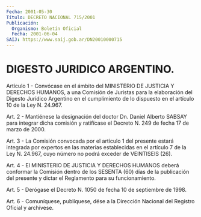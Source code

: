```yaml
---
Fecha: 2001-05-30
Título: DECRETO NACIONAL 715/2001
Publicación:
  Organismo: Boletín Oficial
  Fecha: 2001-06-04
SAIJ: https://www.saij.gob.ar/DN20010000715
---
```

# DIGESTO JURIDICO ARGENTINO.

<a id="1"></a>
Artículo 1 - Convócase en el ámbito del MINISTERIO  DE  JUSTICIA  Y DERECHOS  HUMANOS,  a  una Comisión de Juristas para la elaboración del Digesto Jurídico Argentino  en  el cumplimiento de lo dispuesto en el artículo 10 de la Ley N. 24.967.

<a id="2"></a>
Art. 2 - Mantiénese la designación del  doctor  Dn.  Daniel Alberto SABSAY para integrar dicha comisión y ratifícase el Decreto  N. 249 de fecha 17 de marzo de 2000.

<a id="3"></a>
Art.  3  -  La  Comisión  convocada  por el artículo 1 del presente estará integrada por expertos en las materias  establecidas  en  el artículo  7  de  la  Ley N. 24.967, cuyo número no podrá exceder de VEINTISEIS (26).

<a id="4"></a>
Art.  4  -  El MINISTERIO DE JUSTICIA  Y  DERECHOS  HUMANOS  deberá conformar la  Comisión  dentro  de  los  SESENTA  (60)  días  de la publicación del presente y dictar el Reglamento para su funcionamiento.

<a id="5"></a>
Art.  5  -  Derógase el Decreto N. 1050 de fecha 10 de septiembre de 1998.

<a id="6"></a>
Art. 6 - Comuníquese,  publíquese, dése a la Dirección Nacional del Registro Oficial y archívese.